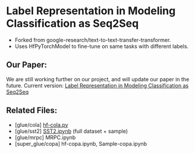 # Label Representation in Modeling Classification as Seq2Seq

- Forked from google-research/text-to-text-transfer-transformer.
- Uses HfPyTorchModel to fine-tune on same tasks with different labels.

## Our Paper: 
We are still working further on our project, and will update our paper in the future.
    Current version: [Label Representation in Modeling Classification as Seq2Seq](https://github.com/silvia0v0/Label-Representation-in-Modeling-Classification-as-Seq2Seq/blob/master/Label_Representation_in_Modeling_Classification_as_Seq2Seq.pdf)

## Related Files:
- [glue/cola] [hf-cola.py](https://github.com/silvia0v0/Label-Representation-in-Modeling-Classification-as-Seq2Seq/blob/master/hf_cola.py)
- [glue/sst2] [SST2.ipynb](https://github.com/silvia0v0/Label-Representation-in-Modeling-Classification-as-Seq2Seq/blob/master/SST2.ipynb)  (full dataset + sample)
- [glue/mrpc] MRPC.ipynb
- [super_glue/copa] hf-copa.ipynb, Sample-copa.ipynb

